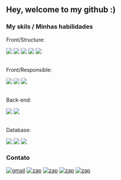 ## Hey, welcome to my github :)

### My skils / Minhas habilidades
<div>
<div> 
<p>Front/Structure: </p>
<img src="https://img.shields.io/badge/HTML5-E34F26?style=for-the-badge&logo=html5&logoColor=white">
<img src="https://img.shields.io/badge/CSS3-1572B6?style=for-the-badge&logo=css3&logoColor=white">
<img src="https://img.shields.io/badge/Bootstrap-563D7C?style=for-the-badge&logo=bootstrap&logoColor=white">
<img src="https://aleen42.github.io/badges/src/illustrator.svg">
<img src="https://aleen42.github.io/badges/src/photoshop.sv">
</div>
<br>
<div>
<p> Front/Responsible: </p>
<img src="https://img.shields.io/badge/JavaScript-F7DF1E?style=for-the-badge&logo=javascript&logoColor=black">
<img src="https://img.shields.io/badge/jQuery-0769AD?style=for-the-badge&logo=jquery&logoColor=white">
<img src="https://img.shields.io/badge/Vue.js-35495E?style=for-the-badge&logo=vue.js&logoColor=4FC08D">
</div>
<br>
<div>
<p> Back-end: </p>
<img src="https://img.shields.io/badge/PHP-777BB4?style=for-the-badge&logo=php&logoColor=white">
<img src="https://img.shields.io/badge/Laravel-FF2D20?style=for-the-badge&logo=laravel&logoColor=white">
</div>
<br>
<div>
<p> Database: </p>
<img src="https://img.shields.io/badge/PostgreSQL-316192?style=for-the-badge&logo=postgresql&logoColor=white">
<img src="https://img.shields.io/badge/MySQL-00000F?style=for-the-badge&logo=mysql&logoColor=white">
<img src="https://img.shields.io/badge/Google_Cloud-4285F4?style=for-the-badge&logo=google-cloud&logoColor=white">
</div>
</div>

### Contato

[![gmail](https://img.shields.io/badge/Gmail-D14836?style=for-the-badge&logo=gmail&logoColor=white)](https://criarmeulink.com.br/u/1717800544)
[![zap](https://img.shields.io/badge/WhatsApp-25D366?style=for-the-badge&logo=whatsapp&logoColor=white)](https://criarmeulink.com.br/u/1717800710)
[![zap](https://img.shields.io/badge/Instagram-E4405F?style=for-the-badge&logo=instagram&logoColor=white)](https://www.instagram.com/cristianroan30/)
[![zap](https://img.shields.io/badge/LinkedIn-0077B5?style=for-the-badge&logo=linkedin&logoColor=white)](https://www.linkedin.com/in/cristian-oliveira-317b0b20b/)
[![zap]()]()

